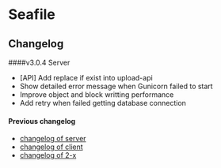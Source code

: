 # Seafile
## Changelog

####v3.0.4 Server

 - [API] Add replace if exist into upload-api
 - Show detailed error message when Gunicorn failed to start
 - Improve object and block writting performance
 - Add retry when failed getting database connection

#### Previous changelog

- [changelog of server](http://seacloud.cc/group/3/wiki/server-changelog/)
- [changelog of client](http://seacloud.cc/group/3/wiki/client-changelog/)
- [changelog of 2-x](https://seacloud.cc/group/3/wiki/server-changelog-%28freeplant@gmail.com-2014-01-07-08-29-55%29/)
